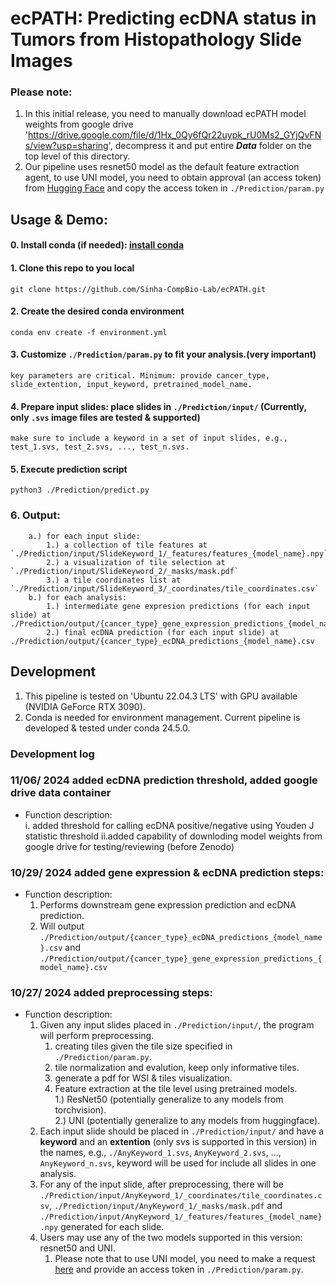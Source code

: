 
# ecPATH: Predicting ecDNA status in Tumors from Histopathology Slide Images

### Please note:
1. In this initial release, you need to manually download ecPATH model weights from google drive 'https://drive.google.com/file/d/1Hx_0Qy6fQr22uypk_rU0Ms2_GYjQvFNs/view?usp=sharing', decompress it and put entire ***Data*** folder on the top level of this directory.
2. Our pipeline uses resnet50 model as the default feature extraction agent, to use UNI model, you need to obtain approval (an access token) from [Hugging Face](https://huggingface.co/MahmoodLab/UNI) and copy the access token in `./Prediction/param.py`

## Usage & Demo:  
#### 0. Install conda (if needed): [install conda](https://docs.conda.io/projects/conda/en/latest/user-guide/install/index.html)
#### 1. Clone this repo to you local
    git clone https://github.com/Sinha-CompBio-Lab/ecPATH.git
#### 2. Create the desired conda environment
    conda env create -f environment.yml
#### 3. Customize `./Prediction/param.py` to fit your analysis.(very important)
    key parameters are critical. Minimum: provide cancer_type, slide_extention, input_keyword, pretrained_model_name.
#### 4. Prepare input slides: place slides in `./Prediction/input/` (Currently, only `.svs` image files are tested & supported)
    make sure to include a keyword in a set of input slides, e.g., test_1.svs, test_2.svs, ..., test_n.svs.
#### 5. Execute prediction script
    python3 ./Prediction/predict.py
### 6. Output:
        a.) for each input slide:
            1.) a collection of tile features at `./Prediction/input/SlideKeyword_1/_features/features_{model_name}.npy` 
            2.) a visualization of tile selection at `./Prediction/input/SlideKeyword_2/_masks/mask.pdf`
            3.) a tile coordinates list at `./Prediction/input/SlideKeyword_3/_coordinates/tile_coordinates.csv`
        b.) for each analysis:
            1.) intermediate gene expresion predictions (for each input slide) at ./Prediction/output/{cancer_type}_gene_expression_predictions_{model_name}.csv
            2.) final ecDNA prediction (for each input slide) at ./Prediction/output/{cancer_type}_ecDNA_predictions_{model_name}.csv
        
## Development
1. This pipeline is tested on 'Ubuntu 22.04.3 LTS' with GPU available (NVIDIA GeForce RTX 3090).
2. Conda is needed for environment management. Current pipeline is developed & tested under conda 24.5.0.

### Development log
### 11/06/ 2024 added ecDNA prediction threshold, added google drive data container 
- Function description:<br />
    i. added threshold for calling ecDNA positive/negative using Youden J statistic threshold
    ii.added capability of downloding model weights from google drive for testing/reviewing (before Zenodo)

### 10/29/ 2024 added gene expression & ecDNA prediction steps: 
- Function description:<br />
    1. Performs downstream gene expression prediction and ecDNA prediction.
    2. Will output `./Prediction/output/{cancer_type}_ecDNA_predictions_{model_name}.csv` and `./Prediction/output/{cancer_type}_gene_expression_predictions_{model_name}.csv`

### 10/27/ 2024 added preprocessing steps: 
- Function description:<br />
    1. Given any input slides placed in `./Prediction/input/`, the program will perform preprocessing.  
        1. creating tiles given the tile size specified in `./Prediction/param.py`.  
        2. tile normalization and evalution, keep only informative tiles. 
        3. generate a pdf for WSI & tiles visualization.  
        4. Feature extraction at the tile level using pretrained models.  
            1.) ResNet50 (potentially generalize to any models from torchvision).  
            2.) UNI (potentially generalize to any models from huggingface).  
    2. Each input slide should be placed in `./Prediction/input/` and have a **keyword** and an **extention** (only svs is supported in this version) in the names, e.g., `./AnyKeyword_1.svs`, `AnyKeyword_2.svs`, ..., `AnyKeyword_n.svs`, keyword will be used for include all slides in one analysis.
    3. For any of the input slide, after preprocessing, there will be `./Prediction/input/AnyKeyword_1/_coordinates/tile_coordinates.csv`, `./Prediction/input/AnyKeyword_1/_masks/mask.pdf` and `./Prediction/input/AnyKeyword_1/_features/features_{model_name}.npy` generated for each slide.
    4. Users may use any of the two models supported in this version: resnet50 and UNI.
        1. Please note that to use UNI model, you need to make a request [here](https://huggingface.co/MahmoodLab/UNI) and provide an access token in `./Prediction/param.py`.